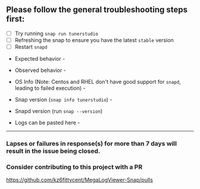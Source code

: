 ## Please follow the general troubleshooting steps first:

- [ ] Try running `snap run tunerstudio`
- [ ] Refreshing the snap to ensure you have the latest `stable` version
- [ ] Restart `snapd`

* Expected behavior -


* Observed behavior - 


* OS Info (Note: Centos and RHEL don't have good support for `snapd`, leading to failed execution) -


* Snap version (`snap info tunerstudio`) - 


* Snapd version (run `snap --version`) 


* Logs can be pasted here - 


---
### Lapses or failures in response(s) for more than 7 days will result in the issue being closed. 

### Consider contributing to this project with a PR ###

https://github.com/kz6fittycent/MegaLogViewer-Snap/pulls
